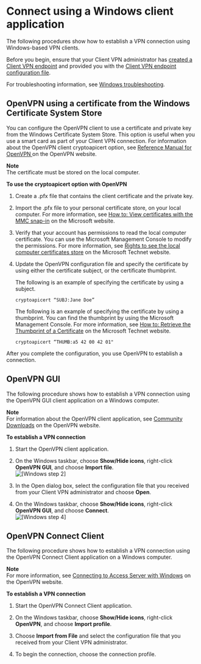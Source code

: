 # Connect using a Windows client application<a name="windows"></a>

The following procedures show how to establish a VPN connection using Windows\-based VPN clients\.

Before you begin, ensure that your Client VPN administrator has [created a Client VPN endpoint](https://docs.aws.amazon.com/vpn/latest/clientvpn-admin/cvpn-working-endpoints.html#cvpn-working-endpoint-create) and provided you with the [Client VPN endpoint configuration file](https://docs.aws.amazon.com/vpn/latest/clientvpn-admin/cvpn-working-endpoint-export.html)\.

For troubleshooting information, see [Windows troubleshooting](windows-troubleshooting.md)\.

## OpenVPN using a certificate from the Windows Certificate System Store<a name="windows-openvpn-cryptoapicert"></a>

You can configure the OpenVPN client to use a certificate and private key from the Windows Certificate System Store\. This option is useful when you use a smart card as part of your Client VPN connection\. For information about the OpenVPN client cryptoapicert option, see [Reference Manual for OpenVPN ](https://openvpn.net/community-resources/reference-manual-for-openvpn-2-4/) on the OpenVPN website\.

**Note**  
The certificate must be stored on the local computer\.

**To use the cryptoapicert option with OpenVPN**

1. Create a \.pfx file that contains the client certificate and the private key\.

1. Import the \.pfx file to your personal certificate store, on your local computer\. For more information, see [How to: View certificates with the MMC snap\-in](https://docs.microsoft.com/en-us/dotnet/framework/wcf/feature-details/how-to-view-certificates-with-the-mmc-snap-in#to-view-certificates-for-the-local-device) on the Microsoft website\.

1. Verify that your account has permissions to read the local computer certificate\. You can use the Microsoft Management Console to modify the permissions\. For more information, see [Rights to see the local computer certificates store](https://social.technet.microsoft.com/Forums/windowsserver/en-US/743d793c-ca94-45b3-88c6-375097eaafc0/rights-to-see-the-local-computer-certificates-store?forum=winserversecurity) on the Microsoft Technet website\.

1. Update the OpenVPN configuration file and specify the certificate by using either the certificate subject, or the certificate thumbprint\.

   The following is an example of specifying the certificate by using a subject\.

   ```
   cryptoapicert “SUBJ:Jane Doe”
   ```

   The following is an example of specifying the certificate by using a thumbprint\. You can find the thumbprint by using the Microsoft Management Console\. For more information, see [How to: Retrieve the Thumbprint of a Certificate](https://docs.microsoft.com/en-us/dotnet/framework/wcf/feature-details/how-to-retrieve-the-thumbprint-of-a-certificate) on the Microsoft Technet website\.

   ```
   cryptoapicert “THUMB:a5 42 00 42 01"
   ```

After you complete the configuration, you use OpenVPN to establish a connection\.

## OpenVPN GUI<a name="windows-openvpn-gui"></a>

The following procedure shows how to establish a VPN connection using the OpenVPN GUI client application on a Windows computer\.

**Note**  
For information about the OpenVPN client application, see [Community Downloads](https://openvpn.net/community-downloads/) on the OpenVPN website\.

**To establish a VPN connection**

1. Start the OpenVPN client application\.

1. On the Windows taskbar, choose **Show/Hide icons**, right\-click **OpenVPN GUI**, and choose **Import file**\.  
![\[Windows step 2\]](http://docs.aws.amazon.com/vpn/latest/clientvpn-user/images/windows_01.png)

1. In the Open dialog box, select the configuration file that you received from your Client VPN administrator and choose **Open**\.

1. On the Windows taskbar, choose **Show/Hide icons**, right\-click **OpenVPN GUI**, and choose **Connect**\.  
![\[Windows step 4\]](http://docs.aws.amazon.com/vpn/latest/clientvpn-user/images/windows_02.png)

## OpenVPN Connect Client<a name="windows-openvpn-connect"></a>

The following procedure shows how to establish a VPN connection using the OpenVPN Connect Client application on a Windows computer\.

**Note**  
For more information, see [Connecting to Access Server with Windows](https://openvpn.net/vpn-server-resources/connecting-to-access-server-with-windows/) on the OpenVPN website\.

**To establish a VPN connection**

1. Start the OpenVPN Connect Client application\.

1. On the Windows taskbar, choose **Show/Hide icons**, right\-click **OpenVPN**, and choose **Import profile**\.

1. Choose **Import from File** and select the configuration file that you received from your Client VPN administrator\.

1. To begin the connection, choose the connection profile\.